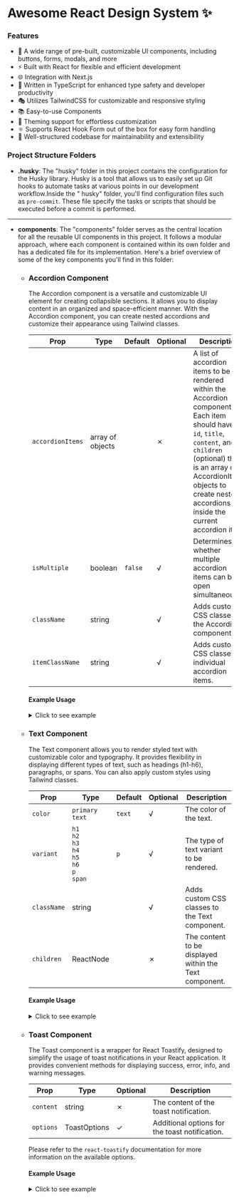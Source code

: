 # Awesome React Design System ✨

### Features

- 🎨 A wide range of pre-built, customizable UI components, including buttons, forms, modals, and more
- ⚡️ Built with React for flexible and efficient development
- 🌐 Integration with Next.js
- 🚀 Written in TypeScript for enhanced type safety and developer productivity
- 🎭 Utilizes TailwindCSS for customizable and responsive styling
- 📚 Easy-to-use Components
- 🌈 Theming support for effortless customization
- ⚛️ Supports React Hook Form out of the box for easy form handling
- 🔧 Well-structured codebase for maintainability and extensibility

### Project Structure Folders

- **.husky**: The "husky" folder in this project contains the configuration for the Husky library. Husky is a tool that
  allows us to easily set up Git hooks to automate tasks at various points in our development workflow.Inside the "
  husky" folder, you'll find configuration files such as `pre-commit`. These file specify the tasks or scripts that
  should be executed before a commit is performed.

***

- **components**: The "components" folder serves as the central location for all the reusable UI components in this
  project. It follows a modular approach, where each component is contained within its own folder and has a dedicated
  file for its implementation. Here's a brief overview of some of the key components you'll find in this folder:

    - ### Accordion Component

      The Accordion component is a versatile and customizable UI element for creating collapsible sections. It allows
      you to display content in an organized and space-efficient manner. With the Accordion component, you can create
      nested accordions and customize their appearance using Tailwind classes.

      | Prop            | Type                              | Default | Optional | Description                                                                                                                                                                                                                                                    |
      | --------------- | --------------------------------- | ------- | -------- |----------------------------------------------------------------------------------------------------------------------------------------------------------------------------------------------------------------------------------------------------------------|
      | `accordionItems`| array of objects                  |         | ✗        | A list of accordion items to be rendered within the Accordion component. Each item should have an `id`, `title`, `content`, and `children` (optional) that is an array of AccordionItem objects to create nested accordions inside the current accordion item. |
      | `isMultiple`    | boolean                           | `false` | √        | Determines whether multiple accordion items can be open simultaneously.                                                                                                                                                                                        |
      | `className`     | string                            |         | √        | Adds custom CSS classes to the Accordion component.                                                                                                                                                                                                            |
      | `itemClassName` | string                            |         | √        | Adds custom CSS classes to individual accordion items.                                                                                                                                                                                                         |

      #### Example Usage

      <details>
      <summary>Click to see example</summary>

      ```jsx
      const accordionItems = [
        {
          id: 1,
          title: 'Accordion Item 1',
          content: 'Content for Accordion Item 1',
        },
        {
          id: 2,
          title: 'Accordion Item 2',
          content: 'Content for Accordion Item 2',
        },
        {
          id: 3,
          title: 'Accordion Item 3',
          content: 'Content for Accordion Item 3',
          children: [
            {
              id: 4,
              title: 'Nested Accordion Item 1',
              content: 'Content for Nested Accordion Item 1',
            },
            {
              id: 5,
              title: 'Nested Accordion Item 2',
              content: 'Content for Nested Accordion Item 2',
            },
          ],
        },
      ];
  
      return (
        <Accordion
          accordionItems={accordionItems}
          isMultiple={false}
          className="custom-accordion"
          itemClassName="custom-accordion-item"
        />
      );
      ```

      </details>

    - ### Text Component

      The Text component allows you to render styled text with customizable color and typography. It provides
      flexibility in
      displaying different types of text, such as headings (h1-h6), paragraphs, or spans. You can also apply custom
      styles
      using Tailwind classes.

      | Prop        | Type| Default | Optional | Description|
      |-----|-------------------------------------------|---------|------------|-------------------------------------------------------------------------------------------------|
      | `color`     | `primary` <br> `text` | `text`| √        | The color of the text.|
      | `variant`   | `h1` <br> `h2` <br> `h3` <br> `h4` <br> `h5` <br> `h6` <br> `p` <br> `span` | `p`  | √        | The type of text variant to be rendered.|
      | `className` | string |      | √        | Adds custom CSS classes to the Text component.|
      | `children`  | ReactNode |      | ✗        | The content to be displayed within the Text component.|

      #### Example Usage

      <details>
      <summary>Click to see example</summary>

      ```jsx
      return (
        <div>
          <Text variant="h1" color="primary">Heading 1</Text>
          <Text variant="h3" color="text">Heading 3</Text>
        </div>
      );
      ```

      </details>

    - ### Toast Component

      The Toast component is a wrapper for React Toastify, designed to simplify the usage of toast notifications in your
      React application. It provides convenient methods for displaying success, error, info, and warning messages.

      | Prop      | Type              | Optional | Description                                         |
      | --------- | ----------------- | -------- | --------------------------------------------------- |
      | `content` | string            | ✗        | The content of the toast notification.              |
      | `options` | ToastOptions      | ✓        | Additional options for the toast notification.      |
      
      Please refer to the `react-toastify` documentation for more information on the available options.

      #### Example Usage

      <details>
      <summary>Click to see example</summary>

      ```javascript
      toast.success('Success message');
      toast.error('Error message');
      toast.info('Info message');
      toast.warning('Warning message');
      ```
      </details>